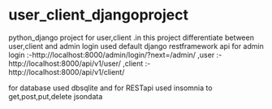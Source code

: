 # user_client_djangoproject
python_django project for user,client .in this project differentiate between user,client and admin login used default django restframework api for 
admin login :-http://localhost:8000/admin/login/?next=/admin/
,user :-http://localhost:8000/api/v1/user/
,client :-http://localhost:8000/api/v1/client/

for database used dbsqlite and
for RESTapi used insomnia to get,post,put,delete jsondata 
